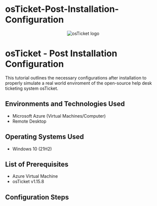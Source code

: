 # osTicket-Post-Installation-Configuration
<p align="center">
<img src="https://i.imgur.com/Clzj7Xs.png" alt="osTicket logo"/>
</p>

<h1>osTicket - Post Installation Configuration</h1>
This tutorial outlines the necessary configurations after installation to properly simulate a real world enviroment of the open-source help desk ticketing system osTicket.<br />



<h2>Environments and Technologies Used</h2>

- Microsoft Azure (Virtual Machines/Computer)
- Remote Desktop


<h2>Operating Systems Used </h2>

- Windows 10</b> (21H2)

<h2>List of Prerequisites</h2>

- Azure Virtual Machine
- osTicket v1.15.8



<h2>Configuration Steps</h2>
